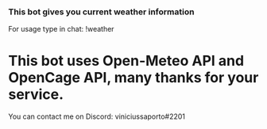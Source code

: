 ### This bot gives you current weather information

For usage type in chat: !weather <location>

# This bot uses Open-Meteo API and OpenCage API, many thanks for your service.
  
You can contact me on Discord: viniciussaporto#2201
